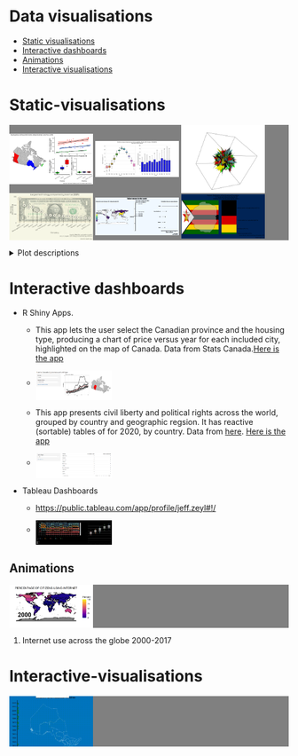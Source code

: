 # Data visualisations
  * [Static visualisations](#static-visualisations)
  * [Interactive dashboards](#dashboards)
  * [Animations](#animations)
  * [Interactive visualisations](#interactive-visualisations)


# Static-visualisations

<p float="center" style="background-color:grey";>
  <img src="https://github.com/jzeyl/Data-visualizations/blob/main/housing%20prices/housing%20prices%20and%20income%202018.png" width="30%", height = "15%" align = "middle"/>
  <img src="https://github.com/jzeyl/Data-visualizations/blob/main/weather%20bigquery/Feb%202%20panel%20weather.png" width="30%", height = "15%" align = "middle"/>
  <img src=https://github.com/jzeyl/Data-visualizations/blob/main/rgl%20cube%20dec%2021.PNG alt="drawing" width="30%", height = "15%"align = "middle"/>
  <img src="https://github.com/jzeyl/Data-visualizations/blob/main/tech%20companies%20revenue/tech%20revenues.png" width="30%", height = "15%" align = "middle"/> 
  <img src="https://github.com/jzeyl/Data-visualizations/blob/main/tallstatues_apr18.png" width="30%", height = "15%" align = "middle"/> 
  <img src="https://github.com/jzeyl/Data-visualizations/blob/main/zimecon/zimecon.png" width="30%", height = "15%" align = "middle"/> 

</p>
<details>
    <summary>Plot descriptions</summary>
1. Housing prices and household income compared across three Canadian provinces (2018) (R)<br>
2. SQL query of weather data from BigQuery using Python, Seaborn library <br>
3. 3D data visualization using 'rgl' package in R  <br>
4. Revenue of largest tech companies, 2021  (R) <br>
5. Tallest buildings in the world (R). Data scraped from Wikipedia <br>
6. Zimbabwe labour report Q3, 2021 (R) <br>
</details>


# Interactive dashboards

* R Shiny Apps. 
   * This app lets the user select the Canadian province and the housing type, producing a chart of price versus year for each included city, highlighted on the map of Canada. Data from Stats Canada.[Here is the app](https://jeff-zeyl.shinyapps.io/shiny_rent_app/?_ga=2.107511364.7932263.1627397886-968041279.1627397886)  
  * <p><img src="https://github.com/jzeyl/Data-visualizations/blob/main/shinyrent.PNG" width="30%", height = "30%" align = "middle"/> </p>
  * This app presents civil liberty and political rights across the world, grouped by country and geographic regsion. It has reactive (sortable) tables of for 2020, by country. Data from [here](https://github.com/rfordatascience/tidytuesday/tree/master/data/2022/2022-02-22).  [Here is the app](https://jeff-zeyl.shinyapps.io/freedom_shiny/)
  * <p><img src="https://github.com/jzeyl/Data-visualizations/blob/main/freedom_table.PNG" width="30%", height = "30%" align = "middle"/> </p>


* Tableau Dashboards
  * https://public.tableau.com/app/profile/jeff.zeyl#!/
  * <p><img src="https://github.com/jzeyl/Data-visualizations/blob/main/Dashboard%201.png" width="30%", height = "30%" align = "middle"/> </p>

## Animations
<p float="center" style="background-color:grey";>
  <img src="https://github.com/jzeyl/Data-visualizations/blob/main/internet.gif" width="30%", height = "15%" align = "middle"/>
  <p>

1. Internet use across the globe 2000-2017  
    
# Interactive-visualisations
<p float="center" style="background-color:grey";>
  <img src="https://github.com/jzeyl/Data-visualizations/blob/main/ontarioparkhover_Trim.gif" width="30%", height = "15%" align = "middle"/>
  <p>
<!--
### 1. Internet use across the globe 2000-2017
<!-- ![alt text](https://github.com/jzeyl/Data-visualizations/blob/main/internet.gif)-->



<!--[//]![alt text](https://github.com/jzeyl/Data-visualizations/blob/main/shinyrent.PNG)-->


<!--https://www.reddit.com/r/dataisbeautiful/comments/odpjry/household_income_by_residential_property_value_by/  

Data source: https://www150.statcan.gc.ca/t1/tbl1/en/tv.action?pid=4610005101

Visualized in R (R Studio). Code for Canada map drawn heavily from https://tengl.net/blog/2020/1/7/drawing-canada-maps-in-r

![alt text](https://github.com/jzeyl/Data-visualizations/blob/main/housing%20prices/housing%20prices%20and%20income%202018.png)-->


<!--Data from Google Bigquery Public Dataset using SQL queries from Python
Visualized in Seaborn package
![alt_text](https://github.com/jzeyl/Data-visualizations/blob/main/weather%20bigquery/Feb%202%20panel%20weather.png)
-->

<!--
<img src=https://github.com/jzeyl/Data-visualizations/blob/main/rgl%20cube%20dec%2021.PNG alt="drawing" width="300"/>
-->

<!--
![alt text](https://github.com/jzeyl/Data-visualizations/blob/main/tech%20companies%20revenue/tech%20revenues.png)
-->

<!--
Scraped from wikipedia using rvest package
![alt_text](https://github.com/jzeyl/Data-visualizations/blob/main/tallest_statues/tall_stat_zoom.png)
-->

<!--
![zim_econ_plot](https://github.com/jzeyl/Data-visualizations/blob/main/zimecon/zimecon.png)
-->

